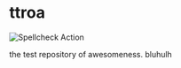 # ttroa

![Spellcheck Action](https://github.com/Arctenik/ttroa/actions/workflows/check-spelling.yml/badge.svg)
 
the test repository of awesomeness. bluhulh
